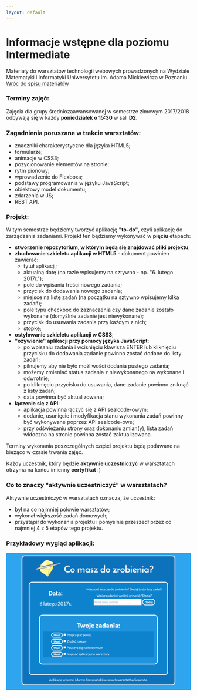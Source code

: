 ```yaml
---
layout: default
---
```

<div class="inner">
	<h1 id="main1">Informacje wstępne dla poziomu Intermediate</h1>
    <div id="main2" class="h2">Materiały do&nbsp;warsztatów technologii webowych prowadzonych na Wydziale Matematyki i&nbsp;Informatyki Uniwersytetu im. Adama Mickiewicza w Poznaniu.</div>
	<a href="../../index.html" class="button-v button-module">Wróć do&nbsp;spisu materiałów</a>
	<div style="clear: both;"></div>
</div>

### Terminy zajęć:
Zajęcia dla grupy średniozaawansowanej w semestrze zimowym 2017/2018 odbywają się w&nbsp;każdy **poniedziałek o&nbsp;15:30** w&nbsp;sali **D2**. 

### Zagadnienia poruszane w trakcie warsztatów:

*   znaczniki charakterystyczne dla języka HTML5;
*	formularze;
*   animacje w CSS3;
*   pozycjonowanie elementów na stronie;
*   rytm pionowy;
*	wprowadzenie do Flexboxa;
*	podstawy programowania w języku JavaScript;
*	obiektowy model dokumentu;
*	zdarzenia w JS;
*	REST API.

### Projekt:

W tym semestrze będziemy tworzyć aplikację **"to-do"**, czyli aplikację do zarządzania zadaniami.
Projekt ten będziemy wykonywać w **pięciu** etapach:

- **stworzenie repozytorium, w którym będą się znajdować pliki projektu**;
- **zbudowanie szkieletu aplikacji w HTML5** - dokument powinien zawierać:
	- tytuł aplikacji;
	- aktualną datę (na razie wpisujemy na sztywno - np. "6. lutego 2017r.");
	- pole do wpisania treści nowego zadania;
	- przycisk do dodawania nowego zadania;
	- miejsce na listę zadań (na początku na sztywno wpisujemy kilka zadań);
	- pole typu checkbox do zaznaczenia czy dane zadanie zostało wykonane (domyślnie zadanie jest niewykonane);
	- przycisk do usuwania zadania przy każdym z nich;
	- stopkę;
- **ostylowanie szkieletu aplikacji w CSS3**;
- **"ożywienie" aplikacji przy pomocy języka JavaScript**:
	- po wpisaniu zadania i wciśnięciu klawisza ENTER lub kliknięciu przycisku do dodawania zadanie powinno zostać dodane do listy zadań;
	- pilnujemy aby nie było możliwości dodania pustego zadania;
	- możemy zmieniać status zadania z niewykonanego na wykonane i odwrotnie;
	- po kliknięciu przycisku do usuwania, dane zadanie powinno zniknąć z listy zadań;
	- data powinna być aktualizowana;
- **łączenie się z API**:
	- aplikacja powinna łączyć się z API sealcode-owym;
	- dodanie, usunięcie i modyfikacja stanu wykonania zadań powinny być wykonywane poprzez API sealcode-owe;
	- przy odświeżaniu strony oraz dokonaniu zmian(y), lista zadań widoczna na stronie powinna zostać zaktualizowana.

Terminy wykonania poszczególnych części projektu będą podawane na bieżąco w czasie trwania zajęć.

Każdy uczestnik, który będzie **aktywnie uczestniczyć** w warsztatach otrzyma na końcu imienny **certyfikat** :)

### Co to znaczy "aktywnie uczestniczyć" w warsztatach?

Aktywnie uczestniczyć w warsztatach oznacza, że uczestnik:

*	był na co najmniej połowie warsztatów;
*	wykonał większość zadań domowych;
*	przystąpił do wykonania projektu i pomyślnie przeszedł przez co najmniej 4 z 5 etapów tego projektu.

### Przykładowy wygląd aplikacji:
![](assets/images/przykladowa-aplikacja.png)
